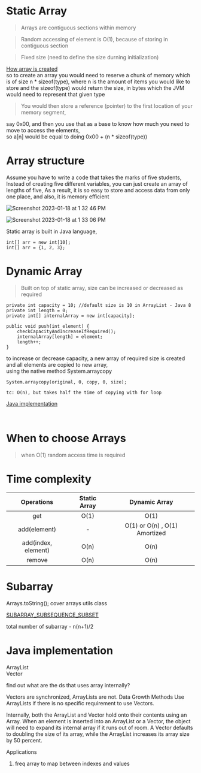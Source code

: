 # Static Array

> Arrays are contiguous sections within memory  

> Random accessing of element is O(1), because of storing in contiguous section   

> Fixed size (need to define the size durning initialization)   

<ins>How array is created</ins>      
so to create an array you would need to reserve a chunk of memory which is of size n * sizeof(type), where n is the amount of items 
you would like to store and the sizeof(type) would return the size, in bytes which the JVM would need to represent that given type       

> You would then store a reference (pointer) to the first location of your memory segment,      
 
say 0x00, and then you use that as a base to know how much you need to move to access the elements,     
so a[n] would be equal to doing 0x00 + (n * sizeof(type))       

# Array structure


Assume you have to write a code that takes the marks of five students, Instead of creating five different variables, you can just create an array of    lengths of five, As a result, it is so easy to store and access data from only one place, and also, it is memory efficient   


![Screenshot 2023-01-18 at 1 32 46 PM](https://user-images.githubusercontent.com/16437905/213116371-49432122-ea0d-47f1-89fe-731c93285b05.png)

![Screenshot 2023-01-18 at 1 33 06 PM](https://user-images.githubusercontent.com/16437905/213116380-72c4828b-7338-41c7-a2ad-575ce5a940c4.png)


Static array is built in Java language,

```
int[] arr = new int[10];  
int[] arr = {1, 2, 3};
```

# Dynamic Array

> Built on top of static array, size can be increased or decreased as required    

```
private int capacity = 10; //default size is 10 in ArrayList - Java 8
private int length = 0;
private int[] internalArray = new int[capacity];

public void push(int element) {
    checkCapacityAndIncreaseIfRequired();
    internalArray[length] = element;
    length++;
}
```

to increase or decrease capacity, a new array of required size is created and all elements are copied to new array,    
using the native method System.arraycopy
  
```
System.arraycopy(original, 0, copy, 0, size);

tc: O(n), but takes half the time of copying with for loop    
```

<ins>Java implementation</ins>      

```


```

# When to choose Arrays

> when O(1) random access time is required    

# Time complexity

| Operations | Static Array | Dynamic Array |
:---: | :---: | :---: |
get                   | O(1)   | O(1)
add(element)          |  -     | O(1) or O(n) , O(1) Amortized   
add(index, element)   | O(n)   | O(n)
remove                | O(n)   | O(n)



# Subarray
Arrays.toString();
cover arrays utils class 

[SUBARRAY_SUBSEQUENCE_SUBSET](https://github.com/sushilsridhar/cs-fundamentals/blob/main/algo/SUBARRAY_SUBSEQUENCE_SUBSET.md)

total number of subarray - n(n+1)/2



# Java implementation

ArrayList  
Vector  

find out what are the ds that uses array internally?


Vectors are synchronized, ArrayLists are not.
Data Growth Methods
Use ArrayLists if there is no specific requirement to use Vectors.

Internally, both the ArrayList and Vector hold onto their contents using an Array. When an element is inserted into an ArrayList or a Vector, 
the object will need to expand its internal array if it runs out of room. 
A Vector defaults to doubling the size of its array, while the ArrayList increases its array size by 50 percent.


Applications
1. freq array to map between indexes and values
